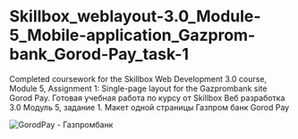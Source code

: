 # Skillbox_weblayout-3.0_Module-5_Mobile-application_Gazprom-bank_Gorod-Pay_task-1
Completed coursework for the Skillbox Web Development 3.0 course, Module 5, Assignment 1: Single-page layout for the Gazprombank site Gorod Pay. Готовая учебная работа по курсу от Skillbox Веб разработка 3.0 Модуль 5, задание 1. Макет одной страницы Газпром банк Gorod Pay

![GorodPay - Газпромбанк](https://github.com/user-attachments/assets/132fa05e-e47e-473d-bccb-ce1379b6e92b)
